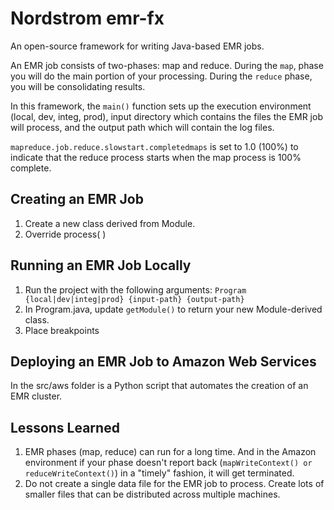 # Nordstrom emr-fx
An open-source framework for writing Java-based EMR jobs.

An EMR job consists of two-phases: map and reduce. During the ```map```, phase you will do the main portion of your processing. During the ```reduce``` phase, you will be consolidating results.

In this framework, the ```main()``` function sets up the execution environment (local, dev, integ, prod), input directory which contains the files the EMR job will process, and the output path which will contain the log files.

```mapreduce.job.reduce.slowstart.completedmaps``` is set to 1.0 (100%) to indicate that the reduce process starts when the map process is 100% complete.

## Creating an EMR Job
1. Create a new class derived from Module.
1. Override process( )

## Running an EMR Job Locally
1. Run the project with the following arguments:
```Program {local|dev|integ|prod} {input-path} {output-path}```
1. In Program.java, update ```getModule()``` to return your new Module-derived class.
1. Place breakpoints

## Deploying an EMR Job to Amazon Web Services
In the src/aws folder is a Python script that automates the creation of an EMR cluster.

## Lessons Learned
1. EMR phases (map, reduce) can run for a long time. And in the Amazon environment if your phase doesn't report back (```mapWriteContext() or reduceWriteContext()```) in a "timely" fashion, it will get terminated.
1. Do not create a single data file for the EMR job to process. Create lots of smaller files that can be distributed across multiple machines.